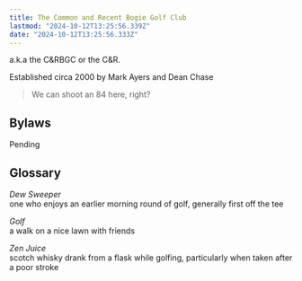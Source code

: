 ```yaml
---
title: The Common and Recent Bogie Golf Club
lastmod: "2024-10-12T13:25:56.339Z"
date: "2024-10-12T13:25:56.333Z"
---
```


a.k.a the <abbr>C\&RBGC</abbr> or the <abbr>C\&R</abbr>.

Established circa 2000 by Mark Ayers and Dean Chase

> We can shoot an 84 here, right?

## Bylaws

Pending

## Glossary

_Dew Sweeper_\
one who enjoys an earlier morning round of golf, generally first off the tee

_Golf_\
a walk on a nice lawn with friends

_Zen Juice_\
scotch whisky drank from a flask while golfing, particularly when taken after a poor stroke
